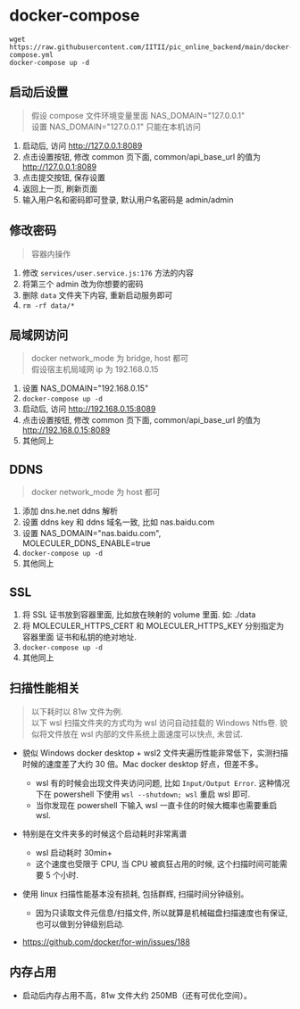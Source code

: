 # docker-compose

```
wget https://raw.githubusercontent.com/IITII/pic_online_backend/main/docker-compose.yml
docker-compose up -d
```

## 启动后设置

> 假设 compose 文件环境变量里面 NAS_DOMAIN="127.0.0.1"  
> 设置 NAS_DOMAIN="127.0.0.1" 只能在本机访问  

1. 启动后, 访问 http://127.0.0.1:8089
1. 点击设置按钮, 修改 common 页下面, common/api_base_url 的值为 http://127.0.0.1:8089
1. 点击提交按钮, 保存设置
1. 返回上一页, 刷新页面
1. 输入用户名和密码即可登录, 默认用户名密码是 admin/admin

## 修改密码

> 容器内操作  

1. 修改 `services/user.service.js:176` 方法的内容
2. 将第三个 admin 改为你想要的密码
3. 删除 `data` 文件夹下内容, 重新启动服务即可
4. `rm -rf data/*`

## 局域网访问

> docker network_mode 为 bridge, host 都可  
> 假设宿主机局域网 ip 为 192.168.0.15  

1. 设置 NAS_DOMAIN="192.168.0.15"
2. `docker-compose up -d`
1. 启动后, 访问 http://192.168.0.15:8089
1. 点击设置按钮, 修改 common 页下面, common/api_base_url 的值为 http://192.168.0.15:8089
1. 其他同上

## DDNS

> docker network_mode 为 host 都可  

1. 添加 dns.he.net ddns 解析
2. 设置 ddns key 和 ddns 域名一致, 比如 nas.baidu.com
3. 设置 NAS_DOMAIN="nas.baidu.com", MOLECULER_DDNS_ENABLE=true
2. `docker-compose up -d`
3. 其他同上

## SSL

1. 将 SSL 证书放到容器里面, 比如放在映射的 volume 里面. 如: ./data
2. 将 MOLECULER_HTTPS_CERT 和 MOLECULER_HTTPS_KEY 分别指定为容器里面 证书和私钥的绝对地址.
3. `docker-compose up -d`
3. 其他同上

## 扫描性能相关
> 以下耗时以 81w 文件为例.  
> 以下 wsl 扫描文件夹的方式均为 wsl 访问自动挂载的 Windows Ntfs卷. 貌似将文件放在 wsl 内部的文件系统上面速度可以快点, 未尝试.  
* 貌似 Windows docker desktop + wsl2 文件夹遍历性能非常低下，实测扫描时候的速度差了大约 30 倍。Mac docker desktop 好点，但差不多。
  * wsl 有的时候会出现文件夹访问问题, 比如 `Input/Output Error`. 这种情况下在 powershell 下使用 `wsl --shutdown; wsl` 重启 wsl 即可.
  * 当你发现在 powershell 下输入 wsl 一直卡住的时候大概率也需要重启 wsl.
* 特别是在文件夹多的时候这个启动耗时非常离谱
  * wsl 启动耗时 30min+
  * 这个速度也受限于 CPU, 当 CPU 被疯狂占用的时候, 这个扫描时间可能需要 5 个小时.
* 使用 linux 扫描性能基本没有损耗, 包括群辉, 扫描时间分钟级别。
  * 因为只读取文件元信息/扫描文件, 所以就算是机械磁盘扫描速度也有保证, 也可以做到分钟级别启动.

* https://github.com/docker/for-win/issues/188

## 内存占用
* 启动后内存占用不高，81w 文件大约 250MB（还有可优化空间）。

